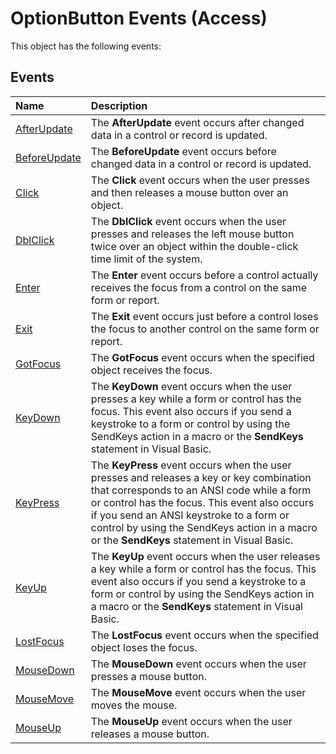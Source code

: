 
# OptionButton Events (Access)
This object has the following events:

## Events



|**Name**|**Description**|
|:-----|:-----|
|[AfterUpdate](dbff2785-184c-601c-f26e-1ca99ea496a8.md)|The  **AfterUpdate** event occurs after changed data in a control or record is updated.|
|[BeforeUpdate](9c887502-2d9c-6f21-e5ef-adc164cde095.md)|The  **BeforeUpdate** event occurs before changed data in a control or record is updated.|
|[Click](99391fc2-c114-ca68-a176-a7f2757a9aaa.md)|The  **Click** event occurs when the user presses and then releases a mouse button over an object.|
|[DblClick](405b3c90-b00e-d7e7-6e22-161060172615.md)|The  **DblClick** event occurs when the user presses and releases the left mouse button twice over an object within the double-click time limit of the system.|
|[Enter](62d01554-4a32-cf66-84a6-945becbee9ed.md)|The  **Enter** event occurs before a control actually receives the focus from a control on the same form or report.|
|[Exit](2be3f0b3-73a1-e1e9-28ca-ee0cbe92e040.md)|The  **Exit** event occurs just before a control loses the focus to another control on the same form or report.|
|[GotFocus](f0a02ae3-b90e-2193-3c59-c0f018ace680.md)|The  **GotFocus** event occurs when the specified object receives the focus.|
|[KeyDown](9a21c03b-9806-d0ee-8c44-9edbba49b4b8.md)|The  **KeyDown** event occurs when the user presses a key while a form or control has the focus. This event also occurs if you send a keystroke to a form or control by using the SendKeys action in a macro or the **SendKeys** statement in Visual Basic.|
|[KeyPress](e2b8a352-2fd2-8bdb-0842-6f8e73868c0c.md)|The  **KeyPress** event occurs when the user presses and releases a key or key combination that corresponds to an ANSI code while a form or control has the focus. This event also occurs if you send an ANSI keystroke to a form or control by using the SendKeys action in a macro or the **SendKeys** statement in Visual Basic.|
|[KeyUp](5685c274-19a0-2d29-f968-50412ebd1d9b.md)|The  **KeyUp** event occurs when the user releases a key while a form or control has the focus. This event also occurs if you send a keystroke to a form or control by using the SendKeys action in a macro or the **SendKeys** statement in Visual Basic.|
|[LostFocus](e840c351-9aac-7a79-31ba-bf9929d0208a.md)|The  **LostFocus** event occurs when the specified object loses the focus.|
|[MouseDown](6115cf77-8929-bd7c-2785-880e28809553.md)|The  **MouseDown** event occurs when the user presses a mouse button.|
|[MouseMove](4353c0b8-469a-7046-3ff7-6f2a9089dde8.md)|The  **MouseMove** event occurs when the user moves the mouse.|
|[MouseUp](55ee8314-8ae6-f0d7-5fcc-ae1000bef664.md)|The  **MouseUp** event occurs when the user releases a mouse button.|
